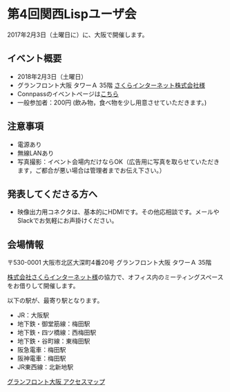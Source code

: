 # 第4回関西Lispユーザ会

2017年2月3日（土曜日に）に、大阪で開催します。


## イベント概要

* 2018年2月3日（土曜日）
* グランフロント大阪 タワーＡ 35階 [さくらインターネット株式会社様](https://www.sakura.ad.jp/)
* Connpassのイベントページは[こちら](https://kansai-lisp-useres.connpass.com/event/72080/)
* 一般参加者：200円 (飲み物，食べ物を少し用意させていただきます。)

## 注意事項
* 電源あり
* 無線LANあり
* 写真撮影：イベント会場内だけならOK（広告用に写真を取らせていただきます，ご都合が悪い場合は管理者までお伝え下さい。）

## 発表してくださる方へ
* 映像出力用コネクタは、基本的にHDMIです。その他応相談です。メールやSlackでお気軽にお声掛けください。

## 会場情報
〒530-0001 大阪市北区大深町4番20号 グランフロント大阪 タワーＡ 35階

[株式会社さくらインターネット様](https://www.sakura.ad.jp/)の協力で、オフィス内のミーティングスペースをお借りして開催します。

以下の駅が、最寄り駅となります。

* JR：大阪駅
* 地下鉄・御堂筋線：梅田駅
* 地下鉄・四ツ橋線：西梅田駅
* 地下鉄・谷町線：東梅田駅
* 阪急電車：梅田駅
* 阪神電車：梅田駅
* JR東西線：北新地駅

[グランフロント大阪 アクセスマップ](https://www.grandfront-osaka.jp/access/)


